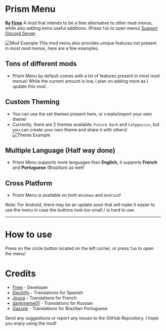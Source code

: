 # Prism Menu
**By [Firee](user:6253758)**
A mod that intends to be a free alternative to other mod menus, while also adding extra useful additions. (Press `Tab` to open menu)
[Support Discord Server](https://discord.gg/pnD8cnwdhZ)

![Mod Example](firee.PrismMenu/Screenshot1.png)
This mod menu also provides unique features not present in most mod menus, here are a few examples.
## Tons of different mods
* Prism Menu by default comes with a lot of features present in most mod menus! While the current amount is low, I plan on adding more as I update this mod.
## Custom Theming
* You can use the set themes present here, or create/import your own theme!
* Currently, there are 2 themes available: `Future Dark` and `Catppuccin`, but you can create your own theme and share it with others!
![Theme Example](firee.PrismMenu/Screenshot2.png)
## Multiple Language (Half way done)
* Prism Menu supports more languages than **English,** it supports **French** and **Portuguese** (Brazilian) as well!
## Cross Platform
* Prism Menu is available on both `Windows` and `Android`!

Note: For Android, there may be an update soon that will make it easier to use the menu in case the buttons look too small / is hard to use.

---
# How to use 
Press on the circle button located on the left corner, or press `Tab` to open the menu!

# Credits
* [Firee](https://youtube.com/@gdfiree) - Developer
* [Electrify](https://www.youtube.com/channel/UCxYliOd2aV6iZuc5wuG9QxA) - Translations for Spanish
* [Jouca](https://twitter.com/JoucaJouca) - Translations for French
* [dankmeme01](https://github.com/dankmeme01) - Translations for Russian
* [Gazonk](https://www.youtube.com/channel/UCgp5Tql2b6Y1Xcni82pPxmA) - Translations for Brazilian Portuguese

Send any suggestions or report any issues to the GitHub Repository. I hope you enjoy using the mod!
